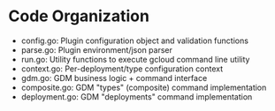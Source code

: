 Code Organization
=================
 * config.go: Plugin configuration object and validation functions
 * parse.go: Plugin environment/json parser
 * run.go: Utility functions to execute gcloud command line utility
 * context.go: Per-deployment/type configuration context
 * gdm.go: GDM business logic + command interface
 * composite.go: GDM "types" (composite) command implementation
 * deployment.go: GDM "deployments" command implementation


